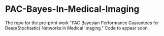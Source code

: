 # PAC-Bayes-In-Medical-Imaging
The repo for the pre-print work "PAC Bayesian Performance Guarantees for Deep(Stochastic) Networks in Medical Imaging."
Code to appear soon.
